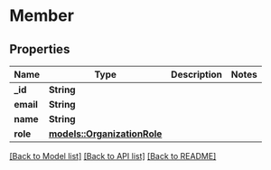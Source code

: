 # Member

## Properties

Name | Type | Description | Notes
------------ | ------------- | ------------- | -------------
**_id** | **String** |  | 
**email** | **String** |  | 
**name** | **String** |  | 
**role** | [**models::OrganizationRole**](OrganizationRole.md) |  | 

[[Back to Model list]](../README.md#documentation-for-models) [[Back to API list]](../README.md#documentation-for-api-endpoints) [[Back to README]](../README.md)


